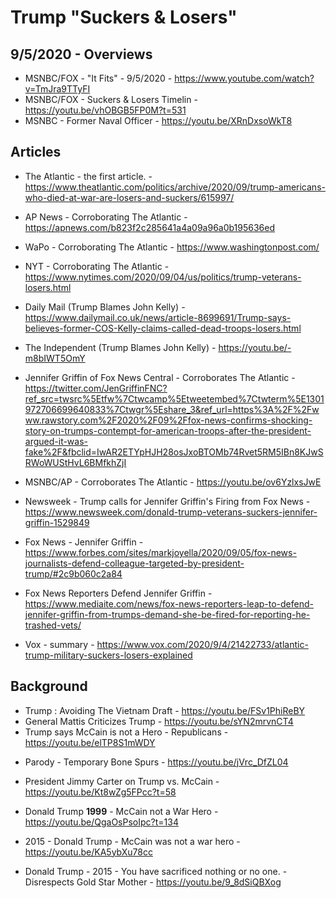 # Trump "Suckers & Losers"

## 9/5/2020 - Overviews
* MSNBC/FOX - "It Fits" - 9/5/2020 - https://www.youtube.com/watch?v=TmJra9TTyFI
* MSNBC/FOX - Suckers & Losers Timelin - https://youtu.be/vhOBGB5FP0M?t=531
* MSNBC - Former Naval Officer - https://youtu.be/XRnDxsoWkT8

## Articles
* The Atlantic - the first article. - https://www.theatlantic.com/politics/archive/2020/09/trump-americans-who-died-at-war-are-losers-and-suckers/615997/
* AP News - Corroborating The Atlantic - 
https://apnews.com/b823f2c285641a4a09a96a0b195636ed
* WaPo - Corroborating The Atlantic - https://www.washingtonpost.com/
* NYT - Corroborating  The Atlantic - https://www.nytimes.com/2020/09/04/us/politics/trump-veterans-losers.html
* Daily Mail (Trump Blames John Kelly) - 
https://www.dailymail.co.uk/news/article-8699691/Trump-says-believes-former-COS-Kelly-claims-called-dead-troops-losers.html
* The Independent (Trump Blames John Kelly) - https://youtu.be/-m8bIWT5OmY
* Jennifer Griffin of Fox News Central - Corroborates The Atlantic - https://twitter.com/JenGriffinFNC?ref_src=twsrc%5Etfw%7Ctwcamp%5Etweetembed%7Ctwterm%5E1301972706699640833%7Ctwgr%5Eshare_3&ref_url=https%3A%2F%2Fwww.rawstory.com%2F2020%2F09%2Ffox-news-confirms-shocking-story-on-trumps-contempt-for-american-troops-after-the-president-argued-it-was-fake%2F&fbclid=IwAR2ETYpHJH28osJxoBTOMb74Rvet5RM5IBn8KJwSRWoWUStHvL6BMfkhZjI

* MSNBC/AP - Corroborates The Atlantic - https://youtu.be/ov6YzlxsJwE
* Newsweek - Trump calls for Jennifer Griffin's Firing from Fox News - https://www.newsweek.com/donald-trump-veterans-suckers-jennifer-griffin-1529849
* Fox News - Jennifer Griffin - https://www.forbes.com/sites/markjoyella/2020/09/05/fox-news-journalists-defend-colleague-targeted-by-president-trump/#2c9b060c2a84
* Fox News Reporters Defend Jennifer Griffin - https://www.mediaite.com/news/fox-news-reporters-leap-to-defend-jennifer-griffin-from-trumps-demand-she-be-fired-for-reporting-he-trashed-vets/
* Vox - summary - https://www.vox.com/2020/9/4/21422733/atlantic-trump-military-suckers-losers-explained
## Background
* Trump : Avoiding The Vietnam Draft - https://youtu.be/FSv1PhiReBY
* General Mattis Criticizes Trump - https://youtu.be/sYN2mrvnCT4
* Trump says McCain is not a Hero - Republicans - https://youtu.be/elTP8S1mWDY
- Parody - Temporary Bone Spurs - https://youtu.be/jVrc_DfZL04
* President Jimmy Carter on Trump vs. McCain - https://youtu.be/Kt8wZg5FPcc?t=58
* Donald Trump **1999** - McCain not a War Hero - https://youtu.be/QgaOsPsoIpc?t=134 

* 2015 - Donald Trump - McCain was not a war hero - https://youtu.be/KA5ybXu78cc

* Donald Trump - 2015 - You have sacrificed nothing or no one. - Disrespects Gold Star Mother - https://youtu.be/9_8dSiQBXog


<!--stackedit_data:
eyJoaXN0b3J5IjpbLTExNDQ4NDgwNjAsLTM2Nzg5MTkxMSwtMT
A2NjgxMzE4NiwtMTk0MjU3NzU2MSwtMTczNDUxOTcwOSw1NjA3
MDQyODAsMTMyNDc4MTM1Nl19
-->